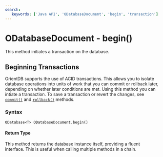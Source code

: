 ```yaml
---
search:
   keywords: ['Java API', 'ODatabaseDocument', 'begin', 'transaction']
---
```


# ODatabaseDocument - begin()

This method initiates a transaction on the database.

## Beginning Transactions

OrientDB supports the use of ACID transactions.   This allows you to isolate database operations into units of work that you can commit or rollback later, depending on whether later conditions are met.  Using this method you can intiate a transaction.  To save a transaction or revert the changes,  see [`commit()`](Java-Ref-ODatabaseDocument-commit.md) and [`rollback()`](Java-Ref-ODatabaseDocument-rollback.md) methods.

### Syntax

```
ODatabase<T> ODatabaseDocument.begin()
```

#### Return Type

This method returns the database instance itself, providing a fluent interface.  This is useful when calling multiple methods in a chain.
